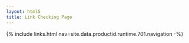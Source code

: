 ```yaml
---
layout: html5
title: Link Checking Page
---
```

{% include links.html nav=site.data.productid.runtime.701.navigation -%}
